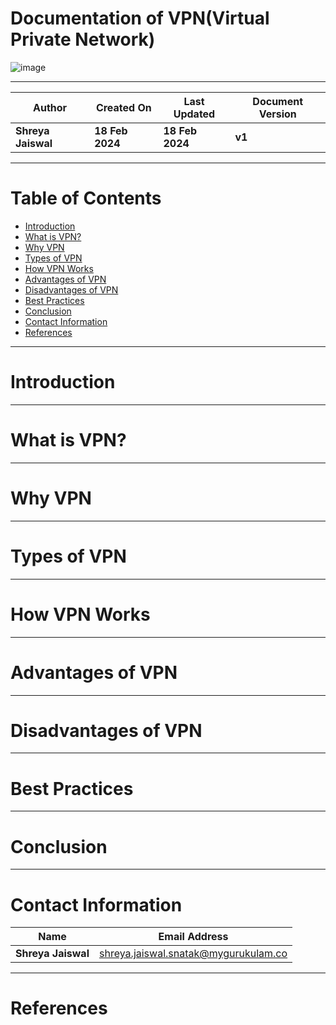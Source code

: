 # Documentation of VPN(Virtual Private Network)

![image](https://github.com/CodeOps-Hub/Documentation/assets/156057205/ab10b871-4d78-4042-876c-bf5ee725a469)

***

| **Author** | **Created On** | **Last Updated** | **Document Version** |
| ---------- | -------------- | ---------------- | -------------------- |
| **Shreya Jaiswal** | **18 Feb 2024** | **18 Feb 2024** | **v1** |

***

# Table of Contents
+ [Introduction](#Introduction)
+ [What is VPN?](#What-is-VPN?)
+ [Why VPN](#Why-VPN)
+ [Types of VPN](#Types-of-VPN)
+ [How VPN Works](#How-VPN-Works)
+ [Advantages of VPN](#Advantages-of-VPN)
+ [Disadvantages of VPN](#Disadvantages-of-VPN)
+ [Best Practices](#Best-Practices)
+ [Conclusion](#Conclusion)
+ [Contact Information](#Contact-Information)
+ [References](#References)

***

# Introduction

***

# What is VPN?

***

# Why VPN

***

# Types of VPN

***

# How VPN Works

***

# Advantages of VPN

***

# Disadvantages of VPN

***

# Best Practices

***

# Conclusion

***

# Contact Information

| **Name** | **Email Address** |
| -------- | ----------------- |
| **Shreya Jaiswal** | shreya.jaiswal.snatak@mygurukulam.co |

***

# References


